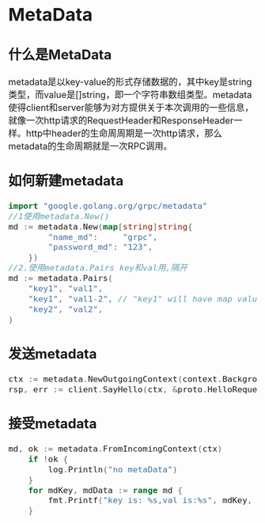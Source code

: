 <font size="4"> 

# MetaData
## 什么是MetaData
metadata是以key-value的形式存储数据的，其中key是string类型，而value是[]string，即一个字符串数组类型。metadata使得client和server能够为对方提供关于本次调用的一些信息，就像一次http请求的RequestHeader和ResponseHeader一样。http中header的生命周周期是一次http请求，那么metadata的生命周期就是一次RPC调用。

## 如何新建metadata
```go
import "google.golang.org/grpc/metadata"
//1使用metadata.New()
md := metadata.New(map[string]string{
		"name_md":     "grpc",
		"password_md": "123",
	})
//2.使用metadata.Pairs key和val用,隔开
md := metadata.Pairs(
    "key1", "val1",
    "key1", "val1-2", // "key1" will have map value []string{"val1", "val1-2"}
    "key2", "val2",
)

```

## 发送metadata
```go
ctx := metadata.NewOutgoingContext(context.Background(), md)
rsp, err := client.SayHello(ctx, &proto.HelloRequest{})
```

## 接受metadata
```go
md, ok := metadata.FromIncomingContext(ctx)
	if !ok {
		log.Println("no metaData")
	}
	for mdKey, mdData := range md {
		fmt.Printf("key is: %s,val is:%s", mdKey, mdData)
	}
```